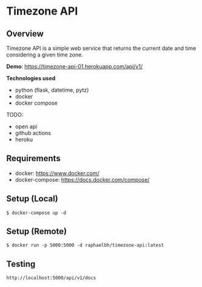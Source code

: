 # Timezone API

## Overview

Timezone API is a simple web service that returns the current date and time considering a given time zone.

**Demo**: https://timezone-api-01.herokuapp.com/api/v1/

**Technologies used**
- python (flask, datetime, pytz)
- docker
- docker compose

TODO:
- open api
- github actions
- heroku

## Requirements
- docker: https://www.docker.com/
- docker-compose: https://docs.docker.com/compose/

## Setup (Local)

`$ docker-compose up -d`

## Setup (Remote)

`$ docker run -p 5000:5000 -d raphaelbh/timezone-api:latest`

## Testing

`http://localhost:5000/api/v1/docs`